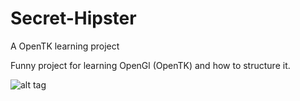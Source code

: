 # Secret-Hipster
A OpenTK learning project

Funny project for learning OpenGl (OpenTK) and how to structure it.

![alt tag](http://s29.postimg.org/spm1tl293/rotating_Cube.jpg)
